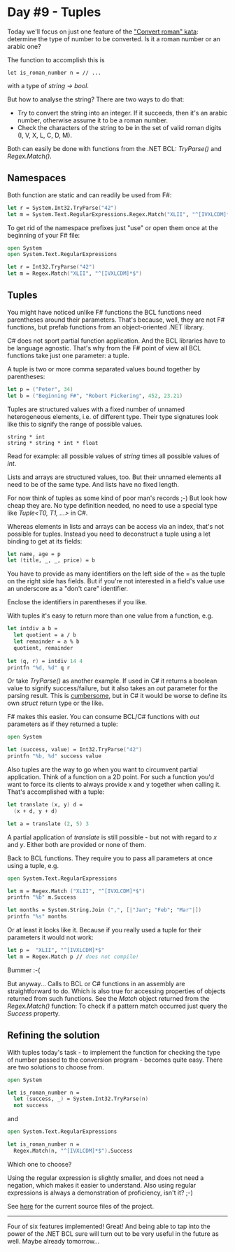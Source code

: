 # Day #9 - Tuples
Today we'll focus on just one feature of the ["Convert roman" kata](https://app.box.com/s/z07b8gr6e1ngvb3cg7ps78zy2ddi3vx1): determine the type of number to be converted. Is it a roman number or an arabic one?

The function to accomplish this is

```
let is_roman_number n = // ...
```

with a type of _string -> bool_.

But how to analyse the string? There are two ways to do that:

* Try to convert the string into an integer. If it succeeds, then it's an arabic number, otherwise assume it to be a roman number.
* Check the characters of the string to be in the set of valid roman digits (I, V, X, L, C, D, M).

Both can easily be done with functions from the .NET BCL: _TryParse()_ and _Regex.Match()_.

## Namespaces
Both function are static and can readily be used from F#:

```fsharp
let r = System.Int32.TryParse("42")
let m = System.Text.RegularExpressions.Regex.Match("XLII", "^[IVXLCDM]*$")
```

To get rid of the namespace prefixes just "use" or open them once at the beginning of your F# file:

```fsharp
open System
open System.Text.RegularExpressions

let r = Int32.TryParse("42")
let m = Regex.Match("XLII", "^[IVXLCDM]*$")
```

## Tuples
You might have noticed unlike F# functions the BCL functions need parentheses around their parameters. That's because, well, they are not F# functions, but prefab functions from an object-oriented .NET library.

C# does not sport partial function application. And the BCL libraries have to be language agnostic. That's why from the F# point of view all BCL functions take just one parameter: a tuple.

A tuple is two or more comma separated values bound together by parentheses:

```fsharp
let p = ("Peter", 34)
let b = ("Beginning F#", "Robert Pickering", 452, 23.21)
```

Tuples are structured values with a fixed number of unnamed heterogeneous elements, i.e. of different type. Their type signatures look like this to signify the range of possible values.

```
string * int
string * string * int * float
```

Read for example: all possible values of _string_ times all possible values of _int_.

Lists and arrays are structured values, too. But their unnamed elements all need to be of the same type. And lists have no fixed length.

For now think of tuples as some kind of poor man's records ;-) But look how cheap they are. No type definition needed, no need to use a special type like _Tuple<T0, T1, ...>_ in C#.

Whereas elements in lists and arrays can be access via an index, that's not possible for tuples. Instead you need to deconstruct a tuple using a let binding to get at its fields:

```fsharp
let name, age = p
let (title, _, _, price) = b
```

You have to provide as many identifiers on the left side of the = as the tuple on the right side has fields. But if you're not interested in a field's value use an underscore as a "don't care" identifier.

Enclose the identifiers in parentheses if you like.

With tuples it's easy to return more than one value from a function, e.g.

```fsharp
let intdiv a b =
  let quotient = a / b
  let remainder = a % b
  quotient, remainder
  
let (q, r) = intdiv 14 4
printfn "%d, %d" q r
```

Or take _TryParse()_ as another example. If used in C# it returns a boolean value to signify success/failure, but it also takes an _out_ parameter for the parsing result. This is [cumbersome](http://luketopia.net/2014/02/05/fsharp-and-output-parameters/), but in C# it would be worse to define its own _struct_ return type or the like.

F# makes this easier. You can consume BCL/C# functions with _out_ parameters as if they returned a tuple:

```fsharp
open System

let (success, value) = Int32.TryParse("42")
printfn "%b, %d" success value
```

Also tuples are the way to go when you want to circumvent partial application. Think of a function  on a 2D point. For such a function you'd want to force its clients to always provide x and y together when calling it. That's accomplished with a tuple:

```fsharp
let translate (x, y) d =
  (x + d, y + d)

let a = translate (2, 5) 3
```

A partial application of _translate_ is still possible - but not with regard to _x_ and _y_. Either both are provided or none of them.

Back to BCL functions. They require you to pass all parameters at once using a tuple, e.g.

```fsharp
open System.Text.RegularExpressions

let m = Regex.Match ("XLII", "^[IVXLCDM]*$")
printfn "%b" m.Success

let months = System.String.Join (",", [|"Jan"; "Feb"; "Mar"|])
printfn "%s" months
```

Or at least it looks like it. Because if you really used a tuple for their parameters it would not work:

```fsharp
let p =  "XLII", "^[IVXLCDM]*$"
let m = Regex.Match p // does not compile!
```

Bummer :-(

But anyway... Calls to BCL or C# functions in an assembly are straightforward to do. Which is also true for accessing properties of objects returned from such functions. See the _Match_ object returned from the _Regex.Match()_ function: To check if a pattern match occurred just query the _Success_ property.

## Refining the solution
With tuples today's task - to implement the function for checking the type of number passed to the conversion program - becomes quite easy. There are two solutions to choose from.

```fsharp
open System

let is_roman_number n =
  let (success, _) = System.Int32.TryParse(n)
  not success
```
and

```fsharp
open System.Text.RegularExpressions

let is_roman_number n =
  Regex.Match(n, "^[IVXLCDM]*$").Success
```

Which one to choose?

Using the regular expression is slightly smaller, and does not need a negation, which makes it easier to understand. Also using regular expressions is always a demonstration of proficiency, isn't it? ;-)

See [here](src/convertroman/Program.fs) for the current source files of the project.

***

Four of six features implemented! Great! And being able to tap into the power of the .NET BCL sure will turn out to be very useful in the future as well. Maybe already tomorrow...